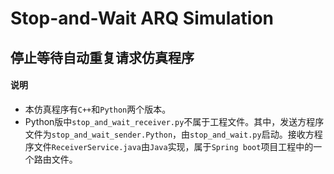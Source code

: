 # Stop-and-Wait ARQ Simulation

## 停止等待自动重复请求仿真程序

#### 说明

+ 本仿真程序有`C++`和`Python`两个版本。
+ Python版中`stop_and_wait_receiver.py`不属于工程文件。其中，发送方程序文件为`stop_and_wait_sender.Python`，由`stop_and_wait.py`启动。接收方程序文件`ReceiverService.java`由`Java`实现，属于`Spring boot`项目工程中的一个路由文件。